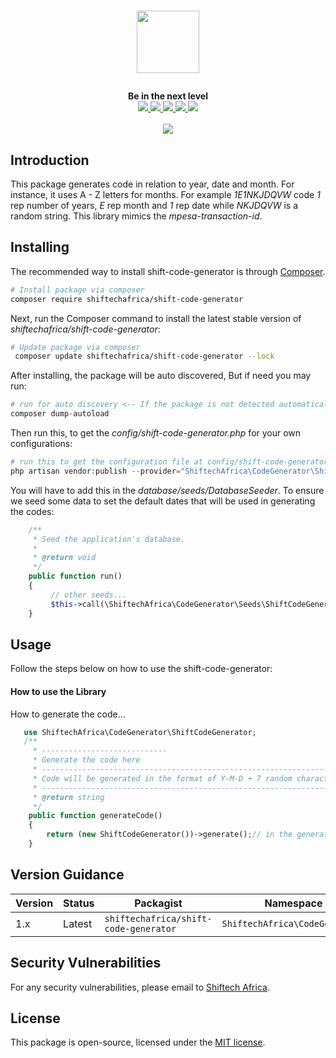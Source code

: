# <p align="center"><a href="https://shiftechafrica.com/" target="_blank"><img width="100" src="https://shiftechafrica.com/img/logo.png"></a></p>

<p align="center">
  <b>Be in the next level</b><br>
  <a href="https://github.com/SHIFTECH-AFRICA/shift-code-generator/issues">
  <img src="https://img.shields.io/github/issues/SHIFTECH-AFRICA/shift-code-generator.svg">
  </a>
  <a href="https://github.com/SHIFTECH-AFRICA/shift-code-generator/network/members">
  <img src="https://img.shields.io/github/forks/SHIFTECH-AFRICA/shift-code-generator.svg">
  </a>
  <a href="https://github.com/SHIFTECH-AFRICA/shift-code-generator/stargazers">
  <img src="https://img.shields.io/github/stars/SHIFTECH-AFRICA/shift-code-generator.svg">
  </a>
  <a href="https://packagist.org/packages/shiftechafrica/shift-code-generator">
  <img src="https://poser.pugx.org/shiftechafrica/shift-code-generator/v/stable">
  </a>
  <a href="https://packagist.org/packages/shiftechafrica/shift-code-generator">
  <img src="https://poser.pugx.org/shiftechafrica/shift-code-generator/downloads">
  </a>
  <br><br>
  <img src="https://i.pinimg.com/originals/ce/69/4f/ce694f560636dffcf42ecf40d4f2f962.gif">
</p>

## Introduction
This package generates code in relation to year, date and month. For instance, it uses A - Z letters for months. For example *1E1NKJDQVW* code *1* rep number of years, *E* rep month and *1* rep date while *NKJDQVW* is a random string.
This library mimics the *mpesa-transaction-id*.

## Installing

The recommended way to install shift-code-generator is through
[Composer](http://getcomposer.org).

```bash
# Install package via composer
composer require shiftechafrica/shift-code-generator
```

Next, run the Composer command to install the latest stable version of *shiftechafrica/shift-code-generator*:

```bash
# Update package via composer
 composer update shiftechafrica/shift-code-generator --lock
```

After installing, the package will be auto discovered, But if need you may run:

```php
# run for auto discovery <-- If the package is not detected automatically -->
composer dump-autoload
```

Then run this, to get the *config/shift-code-generator.php* for your own configurations:

```php
# run this to get the configuration file at config/shift-code-generator.php <-- read through it -->
php artisan vendor:publish --provider="ShiftechAfrica\CodeGenerator\ShiftCodeGeneratorServiceProvider"
```

You will have to add this in the *database/seeds/DatabaseSeeder*. To ensure we seed some data to set the default dates that will be used in generating the codes:

```php
    /**
     * Seed the application's database.
     *
     * @return void
     */
    public function run()
    {
         // other seeds...
         $this->call(\ShiftechAfrica\CodeGenerator\Seeds\ShiftCodeGeneratorFactory::class);
    }
```

## Usage
Follow the steps below on how to use the shift-code-generator:

#### How to use the Library
How to generate the code...

```php
   use ShiftechAfrica\CodeGenerator\ShiftCodeGenerator;
   /**
     * ----------------------------
     * Generate the code here
     * -----------------------------------------------------------------------
     * Code will be generated in the format of Y-M-D + 7 random characters
     * -----------------------------------------------------------------------
     * @return string
     */
    public function generateCode()
    {
        return (new ShiftCodeGenerator())->generate();// in the generate method you can pass an int value like 5,4 or any to get the length of the code you want
    }
```


## Version Guidance

| Version | Status     | Packagist           | Namespace    | Repo                |
|---------|------------|---------------------|--------------|---------------------|
| 1.x     | Latest     | `shiftechafrica/shift-code-generator` | `ShiftechAfrica\CodeGenerator` | [v1.1.1](https://github.com/SHIFTECH-AFRICA/shift-code-generator/releases/tag/v1.1.1)|

[shift-code-generator-repo]: https://github.com/SHIFTECH-AFRICA/shift-code-generator.git

## Security Vulnerabilities
 For any security vulnerabilities, please email to [Shiftech Africa](mailto:info@shiftechafrica.com).
 
## License
 This package is open-source, licensed under the [MIT license](https://opensource.org/licenses/MIT).
